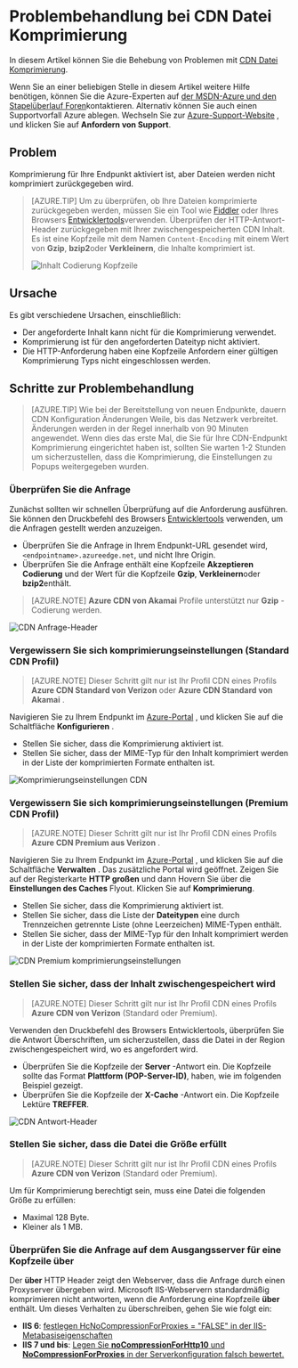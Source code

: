<properties
    pageTitle="Problembehandlung in Azure CDN Komprimierung | Microsoft Azure"
    description="Behandeln von Problemen mit Azure CDN Datei Komprimierung aus."
    services="cdn"
    documentationCenter=""
    authors="camsoper"
    manager="erikre"
    editor=""/>

<tags
    ms.service="cdn"
    ms.workload="tbd"
    ms.tgt_pltfrm="na"
    ms.devlang="na"
    ms.topic="article"
    ms.date="09/01/2016"
    ms.author="casoper"/>
    
# <a name="troubleshooting-cdn-file-compression"></a>Problembehandlung bei CDN Datei Komprimierung

In diesem Artikel können Sie die Behebung von Problemen mit [CDN Datei Komprimierung](cdn-improve-performance.md).

Wenn Sie an einer beliebigen Stelle in diesem Artikel weitere Hilfe benötigen, können Sie die Azure-Experten auf [der MSDN-Azure und den Stapelüberlauf Foren](https://azure.microsoft.com/support/forums/)kontaktieren. Alternativ können Sie auch einen Supportvorfall Azure ablegen. Wechseln Sie zur [Azure-Support-Website](https://azure.microsoft.com/support/options/) , und klicken Sie auf **Anfordern von Support**.

## <a name="symptom"></a>Problem

Komprimierung für Ihre Endpunkt aktiviert ist, aber Dateien werden nicht komprimiert zurückgegeben wird.

>[AZURE.TIP] Um zu überprüfen, ob Ihre Dateien komprimierte zurückgegeben werden, müssen Sie ein Tool wie [Fiddler](http://www.telerik.com/fiddler) oder Ihres Browsers [Entwicklertools](https://developer.microsoft.com/microsoft-edge/platform/documentation/f12-devtools-guide/)verwenden.  Überprüfen der HTTP-Antwort-Header zurückgegeben mit Ihrer zwischengespeicherten CDN Inhalt.  Es ist eine Kopfzeile mit dem Namen `Content-Encoding` mit einem Wert von **Gzip**, **bzip2**oder **Verkleinern**, die Inhalte komprimiert ist.
>
>![Inhalt Codierung Kopfzeile](./media/cdn-troubleshoot-compression/cdn-content-header.png)

## <a name="cause"></a>Ursache

Es gibt verschiedene Ursachen, einschließlich:

- Der angeforderte Inhalt kann nicht für die Komprimierung verwendet.
- Komprimierung ist für den angeforderten Dateityp nicht aktiviert.
- Die HTTP-Anforderung haben eine Kopfzeile Anfordern einer gültigen Komprimierung Typs nicht eingeschlossen werden.

## <a name="troubleshooting-steps"></a>Schritte zur Problembehandlung

> [AZURE.TIP] Wie bei der Bereitstellung von neuen Endpunkte, dauern CDN Konfiguration Änderungen Weile, bis das Netzwerk verbreitet.  Änderungen werden in der Regel innerhalb von 90 Minuten angewendet.  Wenn dies das erste Mal, die Sie für Ihre CDN-Endpunkt Komprimierung eingerichtet haben ist, sollten Sie warten 1-2 Stunden um sicherzustellen, dass die Komprimierung, die Einstellungen zu Popups weitergegeben wurden. 

### <a name="verify-the-request"></a>Überprüfen Sie die Anfrage

Zunächst sollten wir schnellen Überprüfung auf die Anforderung ausführen.  Sie können den Druckbefehl des Browsers [Entwicklertools](https://developer.microsoft.com/microsoft-edge/platform/documentation/f12-devtools-guide/) verwenden, um die Anfragen gestellt werden anzuzeigen.

- Überprüfen Sie die Anfrage in Ihrem Endpunkt-URL gesendet wird, `<endpointname>.azureedge.net`, und nicht Ihre Origin.
- Überprüfen Sie die Anfrage enthält eine Kopfzeile **Akzeptieren Codierung** und der Wert für die Kopfzeile **Gzip**, **Verkleinern**oder **bzip2**enthält.

> [AZURE.NOTE] **Azure CDN von Akamai** Profile unterstützt nur **Gzip** -Codierung werden.

![CDN Anfrage-Header](./media/cdn-troubleshoot-compression/cdn-request-headers.png)

### <a name="verify-compression-settings-standard-cdn-profile"></a>Vergewissern Sie sich komprimierungseinstellungen (Standard CDN Profil)

> [AZURE.NOTE] Dieser Schritt gilt nur ist Ihr Profil CDN eines Profils **Azure CDN Standard von Verizon** oder **Azure CDN Standard von Akamai** . 

Navigieren Sie zu Ihrem Endpunkt im [Azure-Portal](https://portal.azure.com) , und klicken Sie auf die Schaltfläche **Konfigurieren** .

- Stellen Sie sicher, dass die Komprimierung aktiviert ist.
- Stellen Sie sicher, dass der MIME-Typ für den Inhalt komprimiert werden in der Liste der komprimierten Formate enthalten ist.

![Komprimierungseinstellungen CDN](./media/cdn-troubleshoot-compression/cdn-compression-settings.png)

### <a name="verify-compression-settings-premium-cdn-profile"></a>Vergewissern Sie sich komprimierungseinstellungen (Premium CDN Profil)

> [AZURE.NOTE] Dieser Schritt gilt nur ist Ihr Profil CDN eines Profils **Azure CDN Premium aus Verizon** .

Navigieren Sie zu Ihrem Endpunkt im [Azure-Portal](https://portal.azure.com) , und klicken Sie auf die Schaltfläche **Verwalten** .  Das zusätzliche Portal wird geöffnet.  Zeigen Sie auf der Registerkarte **HTTP großen** und dann Hovern Sie über die **Einstellungen des Caches** Flyout.  Klicken Sie auf **Komprimierung**. 

- Stellen Sie sicher, dass die Komprimierung aktiviert ist.
- Stellen Sie sicher, dass die Liste der **Dateitypen** eine durch Trennzeichen getrennte Liste (ohne Leerzeichen) MIME-Typen enthält.
- Stellen Sie sicher, dass der MIME-Typ für den Inhalt komprimiert werden in der Liste der komprimierten Formate enthalten ist.

![CDN Premium komprimierungseinstellungen](./media/cdn-troubleshoot-compression/cdn-compression-settings-premium.png)

### <a name="verify-the-content-is-cached"></a>Stellen Sie sicher, dass der Inhalt zwischengespeichert wird

> [AZURE.NOTE] Dieser Schritt gilt nur ist Ihr Profil CDN eines Profils **Azure CDN von Verizon** (Standard oder Premium).

Verwenden den Druckbefehl des Browsers Entwicklertools, überprüfen Sie die Antwort Überschriften, um sicherzustellen, dass die Datei in der Region zwischengespeichert wird, wo es angefordert wird.

- Überprüfen Sie die Kopfzeile der **Server** -Antwort ein.  Die Kopfzeile sollte das Format **Plattform (POP-Server-ID)**, haben, wie im folgenden Beispiel gezeigt.
- Überprüfen Sie die Kopfzeile der **X-Cache** -Antwort ein.  Die Kopfzeile Lektüre **TREFFER**.  

![CDN Antwort-Header](./media/cdn-troubleshoot-compression/cdn-response-headers.png)

### <a name="verify-the-file-meets-the-size-requirements"></a>Stellen Sie sicher, dass die Datei die Größe erfüllt

> [AZURE.NOTE] Dieser Schritt gilt nur ist Ihr Profil CDN eines Profils **Azure CDN von Verizon** (Standard oder Premium).

Um für Komprimierung berechtigt sein, muss eine Datei die folgenden Größe zu erfüllen:

- Maximal 128 Byte.
- Kleiner als 1 MB.

### <a name="check-the-request-at-the-origin-server-for-a-via-header"></a>Überprüfen Sie die Anfrage auf dem Ausgangsserver für eine Kopfzeile **über**

Der **über** HTTP Header zeigt den Webserver, dass die Anfrage durch einen Proxyserver übergeben wird.  Microsoft IIS-Webservern standardmäßig komprimieren nicht antworten, wenn die Anforderung eine Kopfzeile **über** enthält.  Um dieses Verhalten zu überschreiben, gehen Sie wie folgt ein:

- **IIS 6**: [festlegen HcNoCompressionForProxies = "FALSE" in der IIS-Metabasiseigenschaften](https://msdn.microsoft.com/library/ms525390.aspx)
- **IIS 7 und bis**: [Legen Sie **noCompressionForHttp10** und **NoCompressionForProxies** in der Serverkonfiguration falsch bewertet.](http://www.iis.net/configreference/system.webserver/httpcompression)

